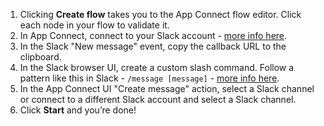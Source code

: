1. Clicking **Create flow** takes you to the App Connect flow editor. Click each node in your flow to validate it.
1. In App Connect, connect to your Slack account - [more info here](https://developer.ibm.com/integration/docs/app-connect/how-to-guides-for-apps/use-ibm-app-connect-slack/).
1. In the Slack "New message" event, copy the callback URL to the clipboard. 
1. In the Slack browser UI, create a custom slash command. Follow a pattern like this in Slack - `/message [message]` - [more info here](https://developer.ibm.com/integration/docs/app-connect/how-to-guides-for-apps/use-ibm-app-connect-slack/#considerations).
1. In the App Connect UI "Create message" action, select a Slack channel or connect to a different Slack account and select a Slack channel.
1. Click **Start** and you’re done!
